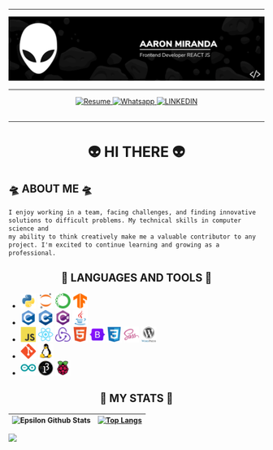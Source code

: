 <div>
    <hr>
    <div id="header" align="center">
        <img src="name.png">
    </div>
    <hr>
<div>

<div id="badges" align='center'>

  <a href="https://drive.google.com/file/d/1s7a5kyu0H-JsgTnCClJbPwBnIsBe2y4J/view?usp=sharing" target="_blank">
    <img src="https://img.shields.io/badge/Download my Resume-4285F4?style=for-the-badge&logo=Google-chrome&logoColor=white" alt="Resume"/>
  </a>
    
   <a href="https://wa.link/g6y6hq" target="_blank">
    <img src="https://img.shields.io/badge/WhatsApp-25D366?style=for-the-badge&logo=whatsapp&logoColor=white" alt="Whatsapp"/>
  </a>
  
   <a href="https://www.linkedin.com/in/aaron-miranda-04a773246" target="_blank">
    <img src="https://img.shields.io/badge/LinkedIn-0077B5?style=for-the-badge&logo=linkedin&logoColor=white" alt="LINKEDIN"/>
   </a>
</div>

<div align='center'>
    <img src="https://komarev.com/ghpvc/?username=epsilon11101&style=flat-square&color=blue" alt=""/>
    <hr>
    <h1> 👽  HI THERE  👽</h1>
</div>

<div>
    <h2> 🛸 ABOUT ME 🛸 </h2>

    I enjoy working in a team, facing challenges, and finding innovative solutions to difficult problems. My technical skills in computer science and
    my ability to think creatively make me a valuable contributor to any project. I'm excited to continue learning and growing as a professional.

</div>

<div align="center" >
 <h2> 🚀 LANGUAGES AND TOOLS 🚀 </h2>
    </div>
    <div>
 <ul>
    <li>
          <img src="https://raw.githubusercontent.com/devicons/devicon/1119b9f84c0290e0f0b38982099a2bd027a48bf1/icons/python/python-original.svg" title="Python" alt="Python" width="30" height="30"/>
          <img src="https://raw.githubusercontent.com/devicons/devicon/1119b9f84c0290e0f0b38982099a2bd027a48bf1/icons/jupyter/jupyter-original.svg" title="" alt="" width="30" height="30" />

<img src="https://raw.githubusercontent.com/devicons/devicon/1119b9f84c0290e0f0b38982099a2bd027a48bf1/icons/anaconda/anaconda-original.svg" title="" alt="" width="30" height="30" />

  <img src="https://raw.githubusercontent.com/devicons/devicon/1119b9f84c0290e0f0b38982099a2bd027a48bf1/icons/tensorflow/tensorflow-original.svg" title="" alt="" width="30" height="30" />
    </li>
    <li>
  <img src="https://raw.githubusercontent.com/devicons/devicon/1119b9f84c0290e0f0b38982099a2bd027a48bf1/icons/c/c-original.svg" title="" alt="" width="30" height="30" />

  <img src="https://raw.githubusercontent.com/devicons/devicon/1119b9f84c0290e0f0b38982099a2bd027a48bf1/icons/cplusplus/cplusplus-original.svg" title="" alt="" width="30" height="30" />

  <img src="https://raw.githubusercontent.com/devicons/devicon/1119b9f84c0290e0f0b38982099a2bd027a48bf1/icons/csharp/csharp-original.svg" title="" alt="" width="30" height="30" />

  <img src="https://raw.githubusercontent.com/devicons/devicon/1119b9f84c0290e0f0b38982099a2bd027a48bf1/icons/java/java-original.svg" title="" alt="" width="30" height="30" />
    </li>
    <li>
  <img src="https://raw.githubusercontent.com/devicons/devicon/1119b9f84c0290e0f0b38982099a2bd027a48bf1/icons/javascript/javascript-original.svg" title="" alt="" width="30" height="30" />

   <img src="https://raw.githubusercontent.com/devicons/devicon/1119b9f84c0290e0f0b38982099a2bd027a48bf1/icons/react/react-original.svg" title="" alt="" width="30" height="30" />

   <img src="https://raw.githubusercontent.com/devicons/devicon/1119b9f84c0290e0f0b38982099a2bd027a48bf1/icons/redux/redux-original.svg" title="" alt="" width="30" height="30" />

  <img src="https://raw.githubusercontent.com/devicons/devicon/1119b9f84c0290e0f0b38982099a2bd027a48bf1/icons/html5/html5-original.svg" title="" alt="" width="30" height="30" />

  <img src="https://raw.githubusercontent.com/devicons/devicon/1119b9f84c0290e0f0b38982099a2bd027a48bf1/icons/bootstrap/bootstrap-original.svg" title="" alt="" width="30" height="30" />

  <img src="https://raw.githubusercontent.com/devicons/devicon/1119b9f84c0290e0f0b38982099a2bd027a48bf1/icons/css3/css3-original.svg" title="" alt="" width="30" height="30" />

  <img src="https://raw.githubusercontent.com/devicons/devicon/1119b9f84c0290e0f0b38982099a2bd027a48bf1/icons/sass/sass-original.svg" title="" alt="" width="30" height="30" />

  <img src="https://raw.githubusercontent.com/devicons/devicon/1119b9f84c0290e0f0b38982099a2bd027a48bf1/icons/wordpress/wordpress-original.svg" title="" alt="" width="30" height="30" />
    </li>
    <li>

  <img src="https://raw.githubusercontent.com/devicons/devicon/1119b9f84c0290e0f0b38982099a2bd027a48bf1/icons/git/git-original.svg" title="" alt="" width="30" height="30" />

  <img src="https://raw.githubusercontent.com/devicons/devicon/1119b9f84c0290e0f0b38982099a2bd027a48bf1/icons/linux/linux-original.svg" title="" alt="" width="30" height="30" />
    </li>
    <li>
      <img src="https://raw.githubusercontent.com/devicons/devicon/1119b9f84c0290e0f0b38982099a2bd027a48bf1/icons/arduino/arduino-original.svg" title="" alt="" width="30" height="30" />

  <img src="https://raw.githubusercontent.com/devicons/devicon/1119b9f84c0290e0f0b38982099a2bd027a48bf1/icons/processing/processing-original.svg" title="" alt="" width="30" height="30" />

  <img src="https://raw.githubusercontent.com/devicons/devicon/1119b9f84c0290e0f0b38982099a2bd027a48bf1/icons/raspberrypi/raspberrypi-original.svg" title="" alt="" width="30" height="30" />
    </li>
 </ul>

</div>

<div align="center" >
    <h2> 🔭 MY STATS 🔭</h2>
</div>

| ![Epsilon Github Stats](https://github-readme-stats.vercel.app/api?username=epsilon11101&count_private=true&show_icons=true&theme=ocean_dark) | [![Top Langs](https://github-readme-stats.vercel.app/api/top-langs/?username=epsilon11101&layout=compact&theme=jolly&count_private=true)](https://github.com/anuraghazra/github-readme-stats) |
| --------------------------------------------------------------------------------------------------------------------------------------------- | --------------------------------------------------------------------------------------------------------------------------------------------------------------------------------------------- |
    
![](https://github-profile-trophy.vercel.app/?username=epsilon11101&ryo-ma&theme=monokai&no-frame=true&no-bg=false&margin-w=4)
 

